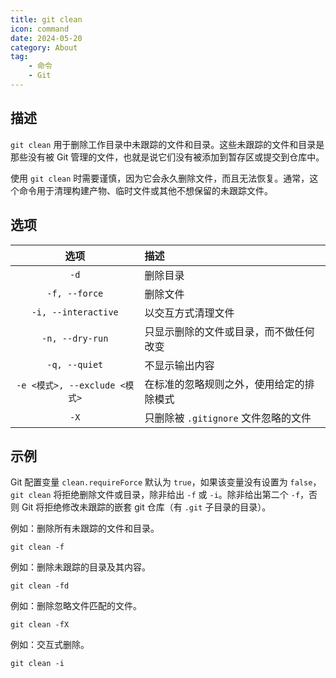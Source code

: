 ```yaml
---
title: git clean
icon: command
date: 2024-05-20
category: About
tag:
    - 命令
    - Git
---
```


## 描述

`git clean` 用于删除工作目录中未跟踪的文件和目录。这些未跟踪的文件和目录是那些没有被 Git 管理的文件，也就是说它们没有被添加到暂存区或提交到仓库中。

使用 `git clean` 时需要谨慎，因为它会永久删除文件，而且无法恢复。通常，这个命令用于清理构建产物、临时文件或其他不想保留的未跟踪文件。

## 选项

|  选项  |  描述  |
|  :----:  |  :----  |
|  `-d`  |  删除目录  |
|  `-f, --force`  |  删除文件  |
|  `-i, --interactive`  |  以交互方式清理文件  |
|  `-n, --dry-run`  |  只显示删除的文件或目录，而不做任何改变  |
|  `-q, --quiet`  |  不显示输出内容  |
|  `-e <模式>, --exclude <模式>`  |  在标准的忽略规则之外，使用给定的排除模式  |
|  `-X`  |  只删除被 `.gitignore` 文件忽略的文件  |

## 示例

Git 配置变量 `clean.requireForce` 默认为 `true`，如果该变量没有设置为 `false`，`git clean` 将拒绝删除文件或目录，除非给出 `-f` 或 `-i`。除非给出第二个 `-f`，否则 Git 将拒绝修改未跟踪的嵌套 git 仓库（有 `.git` 子目录的目录）。

例如：删除所有未跟踪的文件和目录。

```shell
git clean -f
```

例如：删除未跟踪的目录及其内容。

```shell
git clean -fd
```


例如：删除忽略文件匹配的文件。

```shell
git clean -fX
```

例如：交互式删除。

```shell
git clean -i
```
